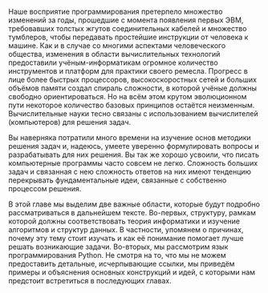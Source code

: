 Наше восприятие программирования претерпело множество изменений за годы, прошедшие с момента появления первых ЭВМ, требовавших толстых жгутов соединительных кабелей и множество тумблеров, чтобы передавать простейшие инструкции от человека к машине. Как и в случае со многими аспектами человеческого общества, изменения в области вычислительных технологий предоставили учёным-информатикам огромное количество инструментов и платформ для практики своего ремесла. Прогресс в лице более быстрых процессоров, высокоскоростных сетей и больших объёмов памяти создал спираль сложности, в которой учёные должны свободно ориентироваться. Но на всём этом крутом эволюционном пути некоторое количество базовых принципов остаётся неизменным. Вычислительные науки тесно связаны с использованием вычислителей (компьютеров) для решения задач.

Вы наверняка потратили много времени на изучение основ методики решения задач и, надеюсь, умеете уверенно формулировать вопросы и разрабатывать для них решения. Вы так же хорошо усвоили, что писать компьютерные программы часто совсем не легко. Сложность больших задач и связанная с нею сложность ответов на них имеют тенденцию перекрывать фундаментальные идеи, связанные с собственно процессом решения.

В этой главе мы выделим две важные области, которые будут подробно рассматриваться в дальнейшем тексте. Во-первых, структуру, рамкам которой должны соответствовать теория информатики и изучение алгоритмов и структур данных. В частности, упомянем о причинах, почему эту тему стоит изучать и как её понимание помогает лучше решать возникающие задачи. Во-вторых, мы рассмотрим язык программирования Python. Не смотря на то, что мы не можем предоставить детальные, исчерпывающие ссылки, мы приведём примеры и объяснения основных конструкций и идей, с которыми нам предстоит встретиться в последующих главах.